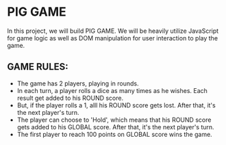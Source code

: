 # PIG GAME

In this project, we will build PIG GAME. We will be heavily utilize JavaScript for game logic as well as DOM manipulation for user interaction to play the game.

## GAME RULES:
- The game has 2 players, playing in rounds.
- In each turn, a player rolls a dice as many times as he wishes. Each result get added to his ROUND score.
- But, if the player rolls a 1, alll his ROUND score gets lost. After that, it's the next player's turn.
- The player can choose to 'Hold', which means that his ROUND score gets added to his GLOBAL score. After that, it's the next player's turn.
- The first player to reach 100 points on GLOBAL score wins the game.
